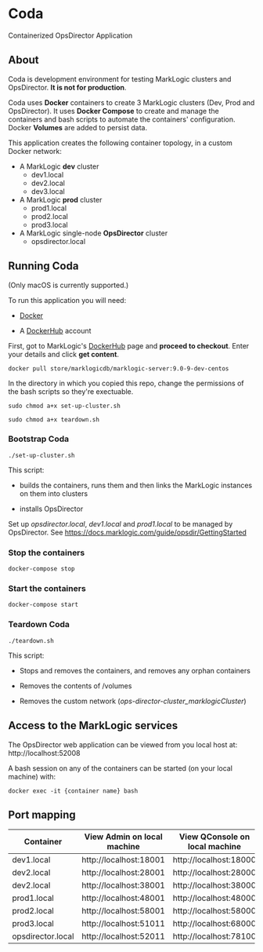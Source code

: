 # Coda

Containerized OpsDirector Application

## About

Coda is development environment for testing MarkLogic clusters and OpsDirector. **It is not for production**.

Coda uses **Docker** containers to create 3 MarkLogic clusters (Dev, Prod and OpsDirector). It uses **Docker Compose** to create and manage the containers and bash scripts to automate the containers' configuration. Docker **Volumes** are added to persist data.

This application creates the following container topology, in a custom Docker network:

* A MarkLogic **dev** cluster
  * dev1.local 
  * dev2.local
  * dev3.local
* A MarkLogic **prod** cluster
  * prod1.local
  * prod2.local
  * prod3.local
* A MarkLogic single-node **OpsDirector** cluster
  * opsdirector.local

## Running Coda

(Only macOS is currently supported.)

To run this application you will need:

* [Docker](https://hub.docker.com/editions/community/docker-ce-desktop-mac) 

* A [DockerHub](https://hub.docker.com/) account

First, got to MarkLogic's [DockerHub](https://hub.docker.com/_/marklogic?tab=resources) page and **proceed to checkout**. Enter your details and click **get content**. 

``docker pull store/marklogicdb/marklogic-server:9.0-9-dev-centos``

In the directory in which you copied this repo, change the permissions of the bash scripts so they're exectuable.

``sudo chmod a+x set-up-cluster.sh``

``sudo chmod a+x teardown.sh``

### Bootstrap Coda

``./set-up-cluster.sh``

This script:

* builds the containers, runs them and then links the MarkLogic instances on them into clusters

* installs OpsDirector

Set up *opsdirector.local*, *dev1.local* and *prod1.local* to be managed by OpsDirector. See https://docs.marklogic.com/guide/opsdir/GettingStarted

### Stop the containers

``docker-compose stop``

### Start the containers

``docker-compose start``

### Teardown Coda

``./teardown.sh``

This script:

* Stops and removes the containers, and removes any orphan containers

* Removes the contents of  /volumes 

* Removes the custom network (*ops-director-cluster_marklogicCluster*)

## Access to the MarkLogic services

The OpsDirector web application can be viewed from you local host at: http://localhost:52008

A bash session on any of the containers can be started (on your local machine) with:

``docker exec -it {container name} bash``

## Port mapping

| Container         | View Admin on local machine | View QConsole on local machine |
| ----------------- | --------------------------- | ------------------------------ |
| dev1.local        | http://localhost:18001      | http://localhost:18000         |
| dev2.local        | http://localhost:28001      | http://localhost:28000         |
| dev2.local        | http://localhost:38001      | http://localhost:38000         |
| prod1.local       | http://localhost:48001      | http://localhost:48000         |
| prod2.local       | http://localhost:58001      | http://localhost:58000         |
| prod3.local       | http://localhost:51011      | http://localhost:68000         |
| opsdirector.local | http://localhost:52011      | http://localhost:78100         |

